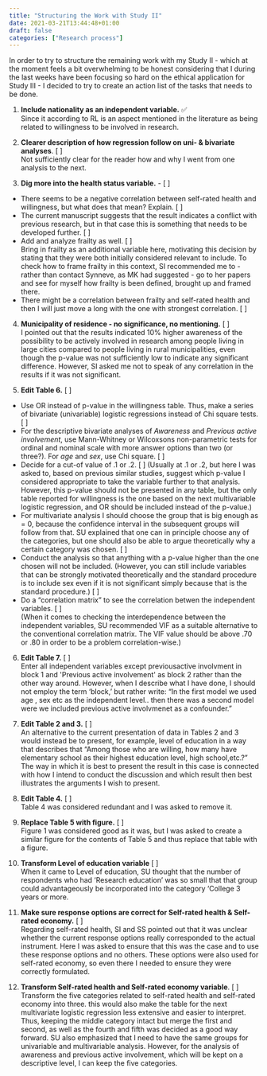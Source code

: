 ```yaml
---
title: "Structuring the Work with Study II"
date: 2021-03-21T13:44:48+01:00
draft: false
categories: ["Research process"]
---
```


In order to try to structure the remaining work with my Study II - which at the moment feels a bit overwhelming to be honest considering that I during the last weeks have been focusing so hard on the ethical application for Study III - I decided to try to create an action list of the tasks that needs to be done.

1. **Include nationality as an independent variable.** :white_check_mark: <br> Since it according to RL is an aspect mentioned in the literature as being related to willingness to be involved in research. 

2. **Clearer description of how regression follow on uni- & bivariate analyses**. [ ] <br> Not sufficiently clear for the reader how and why I went from one analysis to the next.

3. **Dig more into the health status variable.** - [ ]

  + There seems to be a negative correlation between self-rated health and willingness, but what does that mean? Explain. [ ]
  + The current manuscript suggests that the result indicates a conflict with previous research, but in that case this is something that needs to be developed further. [ ]
  + Add and analyze frailty as well. [ ] <br> Bring in frailty as an additional variable here, motivating this decision by stating that they were both initially considered relevant to include. To check how to frame frailty in this context, SI recommended me to - rather than contact Synneve, as MK had suggested - go to her papers and see for myself how frailty is been defined, brought up and framed there.
  + There might be a correlation between frailty and self-rated health and then I will just move a long with the one with strongest correlation. [ ]

4. **Municipality of residence - no significance, no mentioning.** [ ] <br>
I pointed out that the results indicated 10% higher awareness of the possibility to be actively involved in research among people living in large cities compared to people living in rural municipalities, even though the p-value was not sufficiently low to indicate any significant difference. However, SI asked me not to speak of any correlation in the results if it was not significant.

5. **Edit Table 6.** [ ]

  + Use OR instead of p-value in the willingness table. Thus, make a series of bivariate (univariable) logistic regressions instead of Chi square tests. [ ]
  + For the descriptive bivariate analyses of *Awareness* and *Previous active involvement*, use Mann-Whitney or Wilcoxsons non-parametric tests for ordinal and nominal scale with more answer options than two (or three?). For *age* and *sex*, use Chi square. [ ]
  + Decide for a cut-of value of .1 or .2. [ ] (Usually at .1 or .2, but here I was asked to, based on previous similar studies, suggest which p-value I considered appropriate to take the variable further to that analysis. However, this p-value should not be presented in any table, but the only table reported for willingness is the one based on the next multivariable logistic regression, and OR should be included instead of the p-value.)
  + For multivariate analysis I should choose the group that is big enough as = 0, because the confidence interval in the subsequent groups will follow from that. SU explained that one can in principle choose any of the categories, but one should also be able to argue theoretically why a certain category was chosen. [ ]
  + Conduct the analysis so that anything with a p-value higher than the one chosen will not be included. (However, you can still include variables that can be strongly motivated theoretically and the standard procedure is to include sex even if it is not significant simply because that is the standard procedure.) [ ] 
  + Do a “correlation matrix” to see the correlation betwen the independent variables. [ ] <br> (When it comes to checking the interdependence between the independent variables, SU recommended VIF as a suitable alternative to the conventional correlation matrix. The VIF value should be above .70 or .80 in order to be a problem correlation-wise.)
  
6. **Edit Table 7.** [ ] <br> Enter all independent variables except previousactive involvment in block 1 and 'Previous active involvement' as block 2 rather than the other way around. However, when I describe what I have done, I should not employ the term ‘block,’ but rather write: “In the first model we used age , sex etc as the independent level.. then there was a second model were we included previous active involvmenet as a confounder.”

7. **Edit Table 2 and 3.** [ ] <br> An alternative to the current presentation of data in Tables 2 and 3 would instead be to present, for example, level of education in a way that describes that “Among those who are willing, how many have elementary school as their highest education level, high school,etc.?” The way in which it is best to present the result in this case is connected with how I intend to conduct the discussion and which result then best illustrates the arguments I wish to present.

8. **Edit Table 4.** [ ] <br> Table 4 was considered redundant and I was asked to remove it. 

9. **Replace Table 5 with figure.** [ ] <br> Figure 1 was considered good as it was, but I was asked to create a similar figure for the contents of Table 5 and thus replace that table with a figure.

10. **Transform Level of education variable** [ ] <br>  When it came to Level of education, SU thought that the number of respondents who had ‘Research education’ was so small that that group could advantageously be incorporated into the category ‘College 3 years or more.

11. **Make sure response options are correct for Self-rated health & Self-rated economy.** [ ] <br> Regarding self-rated health, SI and SS pointed out that it was unclear whether the current response options really corresponded to the actual instrument. Here I was asked to ensure that this was the case and to use these response options and no others. These options were also used for self-rated economy, so even there I needed to ensure they were correctly formulated.

12. **Transform Self-rated health and Self-rated economy variable**. [ ] <br> Transform the five categories related to self-rated health and self-rated economy into three. this would also make the table for the next multivariate logistic regression less extensive and easier to interpret. Thus, keeping the middle category intact but merge the first and second, as well as the fourth and fifth was decided as a good way forward. SU also emphasized that I need to have the same groups for univariable and multivariable analysis. However, for the analysis of awareness and previous active involvement, which will be kept on a descriptive level, I can keep the five categories.
